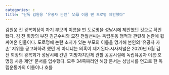 ```yaml
---
categories: c
title: "단독 김원웅 ‘유공자 논란’ 父母 이름 딴 도로명 제안했다"
---
```

김원웅 전 광복회장이 자기 부모의 이름을 딴 도로명을 성남시에 제안했던 것으로 확인됐다. 김 전 회장의 부친 김근수씨와 모친 전월선씨는 독립운동 행적과 관련해 논란에 휩싸여온 인물이다. 도로명에 논란 소지가 있는 부모의 이름을 명기해 본인의 ‘유공자 자손’ 지위를 공고화하려 했던 게 아니냐는 의혹이 제기된다.시사저널은 2020년 6월 김 전 회장의 광복회가 성남시에 건넨 ‘지방자치단체 관할 공공시설에 독립유공자 이름·호 명칭 사용 제안’ 문서를 입수했다. 모두 34쪽짜리인 해당 문서는 성남시를 연고로 한 독립운동가의 이름이나 호를